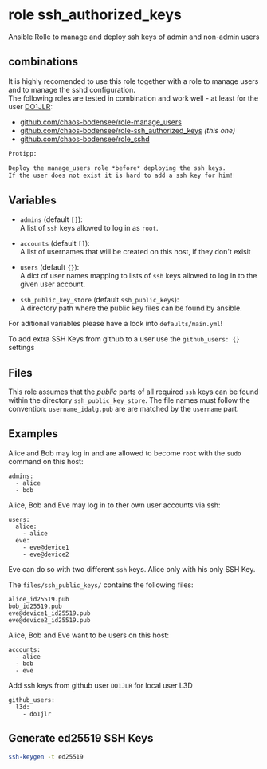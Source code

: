  role ssh_authorized_keys
==============================
Ansible Rolle to manage and deploy ssh keys of admin and non-admin users

 combinations
---------------
It is highly recomended to use this role together with a role to manage users and to manage the sshd configuration.<br/>
The following roles are tested in combination and work well - at least for the user [DO1JLR](https://github.com/do1jlr):
 - [github.com/chaos-bodensee/role-manage_users](https://github.com/chaos-bodensee/role-manage_users.git)
 - [github.com/chaos-bodensee/role-ssh_authorized_keys](https://github.com/chaos-bodensee/role-ssh_authorized_keys.git) *(this one)*
 - [github.com/chaos-bodensee/role_sshd](https://github.com/chaos-bodensee/role_sshd.git)

```txt
Protipp:

Deploy the manage_users role *before* deploying the ssh keys.
If the user does not exist it is hard to add a ssh key for him!
```

 Variables
---------

* ``admins`` (default ``[]``):<br/>
  A list of ``ssh`` keys allowed to log in as `root`.

* ``accounts`` (default ``[]``):<br/>
  A list of usernames that will be created on this host, if they don't exisit

* `users` (default `{}`):<br/>
  A dict of user names mapping to lists of ``ssh`` keys
  allowed to log in to the given user account.

* ``ssh_public_key_store`` (default ``ssh_public_keys``):<br/>
  A directory path where the public key files can be found by ansible.

For aditional variables please have a look into ``defaults/main.yml``!

To add extra SSH Keys from github to a user use the ``github_users: {}`` settings

 Files
-----

This role assumes that the *public* parts of all required ``ssh`` keys
can be found within the directory ``ssh_public_key_store``. The file
names must follow the convention: ``username_idalg.pub`` are are matched
by the ``username`` part.


 Examples
--------

Alice and Bob may log in and are allowed to become ``root`` with the ``sudo`` command on this host:

```
admins:
  - alice
  - bob
```

Alice, Bob and Eve may log in to ther own user accounts via ssh:
```
users:
  alice:
    - alice
  eve:
    - eve@device1
    - eve@device2
```
Eve can do so with two different `ssh` keys. Alice only with his only SSH Key.


The `files/ssh_public_keys/` contains the following files:

```
alice_id25519.pub
bob_id25519.pub
eve@device1_id25519.pub
eve@device2_id25519.pub
```

Alice, Bob and Eve want to be users on this host:
```
accounts:
  - alice
  - bob
  - eve
```

Add ssh keys from github user ``DO1JLR`` for local user L3D
```
github_users:
  l3d:
    - do1jlr
```
 Generate ed25519 SSH Keys
--------------------------------

```bash
ssh-keygen -t ed25519
```

